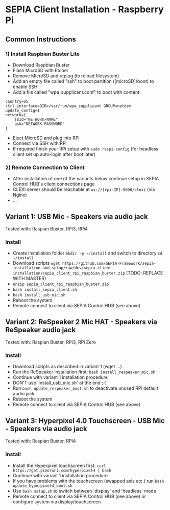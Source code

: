 # SEPIA Client Installation - Raspberry Pi

## Common Instructions

### 1) Install Raspbian Buster Lite

* Download Raspbian Buster
* Flash MicroSD with Etcher
* Remove MicroSD and replug (to reload filesystem)
* Add an empty file called "ssh" to boot partition ([microSD]/boot) to enable SSH
* Add a file called "wpa_supplicant.conf" to boot with content:
```
country=US
ctrl_interface=DIR=/var/run/wpa_supplicant GROUP=netdev
update_config=1
network={
    ssid="NETWORK-NAME"
    psk="NETWORK-PASSWORD"
}
```
* Eject MicroSD and plug into RPi
* Connect via SSH with RPi
* If required finish your RPi setup with `sudo raspi-config` (for headless client set up auto-login after boot later)

### 2) Remote Connection to Client

* After installation of one of the variants below continue setup in SEPIA Control HUB's client connections page
* CLEXI server should be reachable at `ws://[rpi-IP]:9090/clexi` (via Nginx)
* ...

## Variant 1: USB Mic - Speakers via audio jack

Tested with: Raspian Buster, RPi3, RPi4

### Install

* Create installation folder `mkdir -p ~/install` and switch to directory `cd ~/install`
* Download scripts `wget https://github.com/SEPIA-Framework/sepia-installation-and-setup/raw/dev/sepia-client-installation/sepia_client_rpi_raspbian_buster.zip` (TODO: REPLACE WITH MASTER)
* `unzip sepia_client_rpi_raspbian_buster.zip`
* `bash install_sepia_client.sh`
* `bash install_usb_mic.sh`
* Reboot the system
* Remote connect to client via SEPIA Control HUB (see above)

## Variant 2: ReSpeaker 2 Mic HAT - Speakers via ReSpeaker audio jack

Tested with: Raspian Buster, RPi3, RPi Zero

### Install

* Download scripts as described in variant 1 (wget ...)
* Run the ReSpeaker installation first: `bash install_respeaker_mic.sh`
* Continue with variant 1 installation procedure
* DON'T use 'install_usb_mic.sh' at the end ;-)
* Run `bash update_respeaker_boot.sh` to deactivate unused RPi default audio jack
* Reboot the system
* Remote connect to client via SEPIA Control HUB (see above)

## Variant 3: Hyperpixel 4.0 Touchscreen - USB Mic - Speakers via audio jack

Tested with: Raspian Buster, RPi4

### Install

* Install the Hyperpixel touchscreen first: `curl https://get.pimoroni.com/hyperpixel4 | bash`
* Continue with variant 1 installation procedure
* If you have problems with the touchscreen (swapped axis etc.) run `bash update_hyperpixel4_boot.sh`
* Use `bash setup.sh` to switch between 'display' and 'headless' mode
* Remote connect to client via SEPIA Control HUB (see above) or configure system via display/touchscreen
